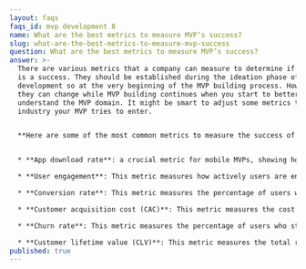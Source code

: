 ```yaml
---
layout: faqs
faqs_id: mvp development 8
name: What are the best metrics to measure MVP’s success?
slug: what-are-the-best-metrics-to-measure-mvp-success
question: What are the best metrics to measure MVP’s success?
answer: >-
  There are various metrics that a company can measure to determine if its MVP
  is a success. They should be established during the ideation phase of MVP
  development so at the very beginning of the MVP building process. However,
  they can change while MVP building continues when you start to better
  understand the MVP domain. It might be smart to adjust some metrics to the
  industry your MVP tries to enter.


  **Here are some of the most common metrics to measure the success of MVP:**


  * **App download rate**: a crucial metric for mobile MVPs, showing how appealing the app is to users and if marketing is effective. 

  * **User engagement**: This metric measures how actively users are engaging with your MVP. It could be measured through metrics such as daily active users (DAUs), monthly active users (MAUs), time spent on the app, or retention rates.

  * **Conversion rate**: This metric measures the percentage of users who complete a desired action such as signing up, making a purchase, or filling out a form. **It is a crucial metric as it directly impacts the revenue generated by your MVP**.

  * **Customer acquisition cost (CAC)**: This metric measures the cost of acquiring a single customer. It is calculated by dividing the total cost of sales and marketing efforts by the number of new customers acquired during the same period. A low CAC is desirable, as it indicates that the startup is acquiring customers at an affordable cost.

  * **Churn rate**: This metric measures the percentage of users who stop using your product over a given period. It is a critical metric as it helps you identify potential issues with your MVP that might be causing users to churn.

  * **Customer lifetime value (CLV)**: This metric measures the total revenue generated by a customer over their entire lifetime. It is calculated by multiplying the average value of purchase by the number of purchases made by the customer in a year, and then multiplying that number by the average length of time that a customer remains active.
published: true
---
```

